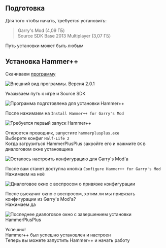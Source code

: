 ## Подготовка

Для того чтобы начать, требуется установить:
> Garry's Mod (4,09 ГБ)  
> Source SDK Base 2013 Multiplayer (3,07 ГБ)  

Путь установки может быть любым

## Установка Hammer++

Скачиваем [программу][hammer]

<img alt="Внешний вид программы. Версия 2.0.1" src="https://github.com/boxden/black-source2/assets/30258996/99267e63-376a-4a77-94d8-cfe95999c9b9">

Указываем путь к игре и Source SDK

<img alt="Программа подготовлена для установки Hammer++" src="https://github.com/boxden/black-source2/assets/30258996/7e12d007-51c5-47b4-b3d4-f04016773c36">

После нажимаем на `Install Hammer++ for Garry's Mod`

<img alt="Требуется первый запуск Hammer++" src="https://github.com/boxden/black-source2/assets/30258996/5f38bfec-d7ce-437b-b4af-1d3ef2ccac4b">

Откроется проводник, запустите `hammerplusplus.exe`  
Выберете конфиг `Half-Life 2`  
Когда загрузиться HammerPlusPlus закройте его и нажмите `OK` в диалоговом окне установщика

<img alt="Осталось настроить конфигурацию для Garry's Mod'a" src="https://github.com/boxden/black-source2/assets/30258996/aeaada11-0143-4762-b2cb-1efe23a81611">

После вам станет доступна кнопка `Configure Hammer++ for Garry's Mod`  
Нажимаем на неё

<img alt="Диалоговое окно с воспросом о привязке конфигурации" src="https://github.com/boxden/black-source2/assets/30258996/55ae800e-7679-4ed5-b3e2-08463d339bdd">

После выскачит окно с воспросом, хотим ли мы привязать конфигурации из Garry's Mod'a?  
Нажимаем да

<img alt="Последнее диалоговое окно с завершением установки HammerPlusPlus" src="https://github.com/boxden/black-source2/assets/30258996/ff337981-586e-42b4-aaed-da2047061ee7">

Успешно!  
Hammer++ был успешно установлен и настроен  
Теперь вы можете запустить Hammer++ и начать работу

<!--Links-->
[hammer]: https://github.com/rmod8/GarrysMod-HammerPlusPlus-Installer/releases